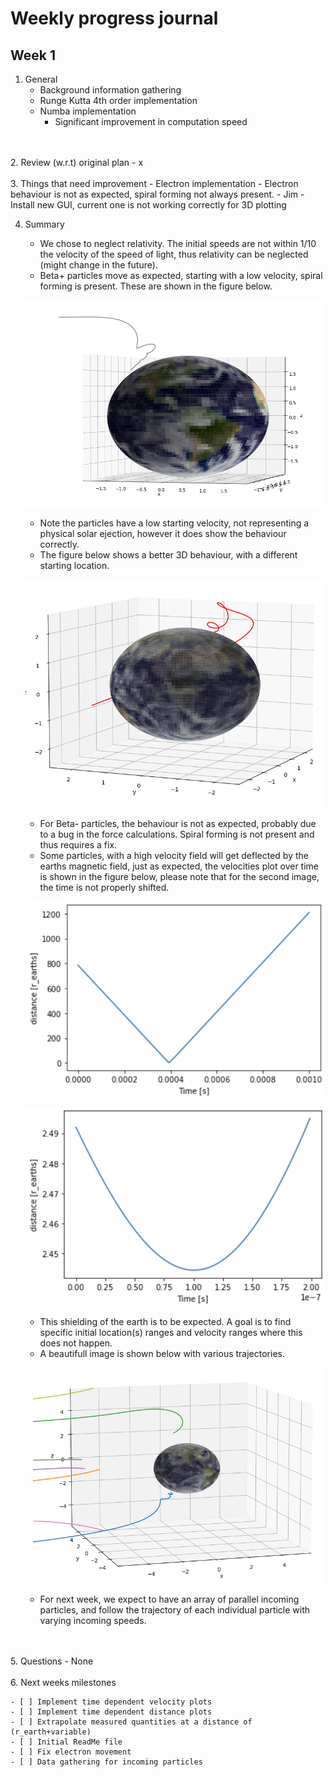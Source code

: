 # Weekly progress journal

## Week 1
1. General
    - Background information gathering
    - Runge Kutta 4th order implementation
    - Numba implementation
        - Significant improvement in computation speed
</br>
</br>
2. Review (w.r.t) original plan
    - x
</br>
</br>
3. Things that need improvement
    - Electron implementation
        - Electron behaviour is not as expected, spiral forming not always present.
    - Jim - Install new GUI, current one is not working correctly for 3D plotting

4. Summary
    - We chose to neglect relativity. The initial speeds are not within 1/10 the velocity of the speed of light, thus relativity can be neglected (might change in the future).
    - Beta+ particles move as expected, starting with a low velocity, spiral forming is present. These are shown in the figure below.
    
    ![](Images/proj3_fig1.png)
    
    - Note the particles have a low starting velocity, not representing a physical solar ejection, however it does show the behaviour correctly.
    - The figure below shows a better 3D behaviour, with a different starting location.
    
    ![](Images/proj3_fig2.png)
    
    - For Beta- particles, the behaviour is not as expected, probably due to a bug in the force calculations. Spiral forming is not present and thus requires a fix.
    - Some particles, with a high velocity field will get deflected by the earths magnetic field, just as expected, the velocities plot over time is shown in the figure below, please note that for the second image, the time is not properly shifted.
    
    ![](Images/proj3_fig3.png)
    
    ![](Images/proj3_fig4.png)
    
    - This shielding of the earth is to be expected. A goal is to find specific initial location(s) ranges and velocity ranges where this does not happen.
    - A beautifull image is shown below with various trajectories.
    
    ![](Images/proj3_fig5.png)    
    
    - For next week, we expect to have an array of parallel incoming particles, and follow the trajectory of each individual particle with varying incoming speeds. 
</br>
</br>
5. Questions
    - None
</br>
</br>
6. Next weeks milestones

    - [ ] Implement time dependent velocity plots
    - [ ] Implement time dependent distance plots
    - [ ] Extrapolate measured quantities at a distance of (r_earth+variable) 
    - [ ] Initial ReadMe file
    - [ ] Fix electron movement
    - [ ] Data gathering for incoming particles
</br>
</br>
